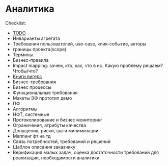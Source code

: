 # Аналитика

Checklist:

- [TODO](https://docs.google.com/document/d/1Z6-Mzzca5ASOoVVyQ1HmlzMt29Qfv146ZUZQFA4kDGQ/edit?usp=sharing)
- Инварианты агрегата
- Требования пользователей, use-case, клик-событие, акторы
- границы проекта(scope)
- Термины
- Бизнес-правила
- Impact mapping: зачем, кто, как, что в ис. Какую проблему решаем? Чтобы/что?
- [Книги вигерс](https://iiba.ru/top-20-books-on-business-analysis-for-business-analysts/)
- Бизнес-требования
- Бизнес процессы
- Функциональные требования
- Макеты ЭФ прототип демо
- ПФ
- Алгоритмы
- НФТ, системные
- Протоколирование и бизнес мониторинг
- Ограничения, атрибуты качества
- Допущения, риски, шаги минимизации
- Маппинг фт на тд
- Связь потребностей, требований и решений
- Шаблон описания заказчику
- Верификация малых задач, оценка достаточности требований для реализации, необходимости аналитики
